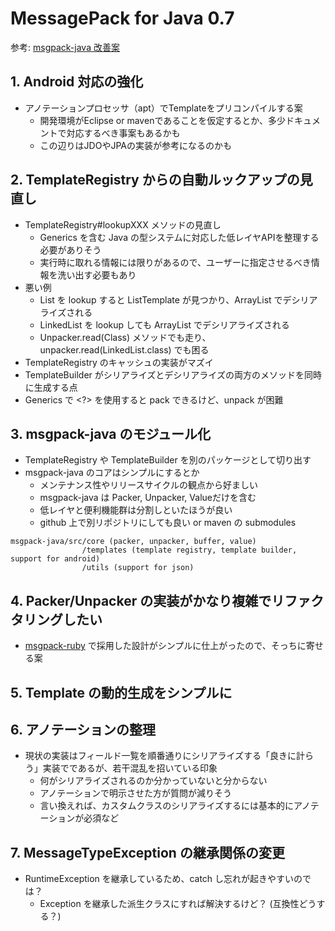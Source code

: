 # MessagePack for Java 0.7

参考: [msgpack-java 改善案](http://togetter.com/li/445800)

## 1. Android 対応の強化
- アノテーションプロセッサ（apt）でTemplateをプリコンパイルする案
    * 開発環境がEclipse or mavenであることを仮定するとか、多少ドキュメントで対応するべき事案もあるかも
    * この辺りはJDOやJPAの実装が参考になるのかも

## 2. TemplateRegistry からの自動ルックアップの見直し
- TemplateRegistry#lookupXXX メソッドの見直し
    * Generics を含む Java の型システムに対応した低レイヤAPIを整理する必要がありそう
    * 実行時に取れる情報には限りがあるので、ユーザーに指定させるべき情報を洗い出す必要もあり
- 悪い例
    * List を lookup すると ListTemplate が見つかり、ArrayList でデシリアライズされる
    * LinkedList を lookup しても ArrayList でデシリアライズされる
    * Unpacker.read(Class) メソッドでも走り、unpacker.read(LinkedList.class) でも困る
- TemplateRegistry のキャッシュの実装がマズイ
- TemplateBuilder がシリアライズとデシリアライズの両方のメソッドを同時に生成する点
- Generics で <?> を使用すると pack できるけど、unpack が困難

## 3. msgpack-java のモジュール化
- TemplateRegistry や TemplateBuilder を別のパッケージとして切り出す
- msgpack-java のコアはシンプルにするとか
    * メンテナンス性やリリースサイクルの観点から好ましい
    * msgpack-java は Packer, Unpacker, Valueだけを含む
    * 低レイヤと便利機能群は分割しといたほうが良い
    * github 上で別リポジトリにしても良い or maven の submodules

```
msgpack-java/src/core (packer, unpacker, buffer, value)
                /templates (template registry, template builder, support for android)
                /utils (support for json)
```

## 4. Packer/Unpacker の実装がかなり複雑でリファクタリングしたい
- [msgpack-ruby](https://github.com/msgpack/msgpack-ruby) で採用した設計がシンプルに仕上がったので、そっちに寄せる案

## 5. Template の動的生成をシンプルに

## 6. アノテーションの整理
- 現状の実装はフィールド一覧を順番通りにシリアライズする「良きに計らう」実装でであるが、若干混乱を招いている印象
    * 何がシリアライズされるのか分かっていないと分からない
    * アノテーションで明示させた方が質問が減りそう
    * 言い換えれば、カスタムクラスのシリアライズするには基本的にアノテーションが必須など

## 7. MessageTypeException の継承関係の変更
- RuntimeException を継承しているため、catch し忘れが起きやすいのでは？
    * Exception を継承した派生クラスにすれば解決するけど？ (互換性どうする？)

